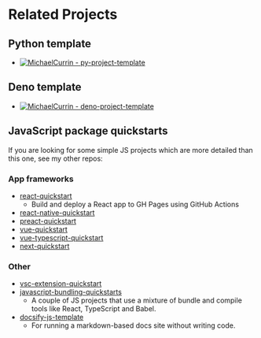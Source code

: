 # Related Projects


## Python template

- [![MichaelCurrin - py-project-template](https://img.shields.io/static/v1?label=MichaelCurrin&message=py-project-template&color=blue&logo=github)](https://github.com/MichaelCurrin/py-project-template)


## Deno template

- [![MichaelCurrin - deno-project-template](https://img.shields.io/static/v1?label=MichaelCurrin&message=deno-project-template&color=blue&logo=github)](https://github.com/MichaelCurrin/deno-project-template)


## JavaScript package quickstarts

If you are looking for some simple JS projects which are more detailed than this one, see my other repos:

### App frameworks

- [react-quickstart](https://github.com/MichaelCurrin/react-quickstart) 
    - Build and deploy a React app to GH Pages using GitHub Actions
- [react-native-quickstart](https://github.com/MichaelCurrin/react-native-quickstart) 
- [preact-quickstart](https://github.com/MichaelCurrin/preact-quickstart)
- [vue-quickstart](https://github.com/MichaelCurrin/vue-quickstart)
- [vue-typescript-quickstart](https://github.com/MichaelCurrin/vue-typescript-quickstart)
- [next-quickstart](https://github.com/MichaelCurrin/next-quickstart) 

### Other

- [vsc-extension-quickstart](https://github.com/MichaelCurrin/vsc-extension-quickstart)
- [javascript-bundling-quickstarts](https://github.com/MichaelCurrin/javascript-bundling-quickstarts) 
    - A couple of JS projects that use a mixture of bundle and compile tools like React, TypeScript and Babel.
- [docsify-js-template](https://github.com/MichaelCurrin/docsify-js-template) 
    - For running a markdown-based docs site without writing code.
